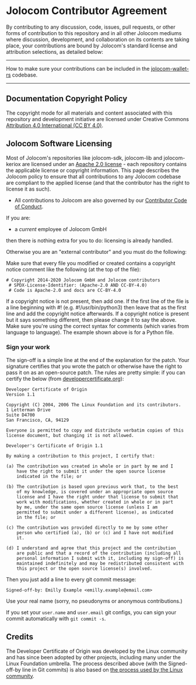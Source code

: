 # Jolocom Contributor Agreement
By contributing to any discussion, code, issues, pull requests, or other forms of contribution to this repository and in all other Jolocom mediums where discussion, development, and collaboration on its contents are taking place, your contributions are bound by Jolocom's standard license and attribution selections, as detailed below:

---
How to make sure your contributions can be included in the [jolocom-wallet-rs](https://github.com/jolocom/wallet-rs) codebase.

---
## Documentation Copyright Policy

The copyright mode for all materials and content associated with this repository and development initiative are licensed under Creative Commons [Attribution 4.0 International (CC BY 4.0)](https://creativecommons.org/licenses/by/4.0/legalcode).


## Jolocom Software Licensing

Most of Jolocom's repositories like jolocom-sdk, jolocom-lib and jolocom-keriox are licensed under an [Apache 2.0 license](https://www.apache.org/licenses/LICENSE-2.0.html) - each repository contains the applicable license or copyright information. This page describes the Jolocom policy to ensure that all contributions to any Jolocom codebase are compliant to the applied license (and that the contributor has the right to license it as such).
- All contributions to Jolocom are also governed by our [Contributor Code of Conduct](https://github.com/jolocom/jolocom/blob/master/code-of-conduct).

If you are:

- a _current_ employee of Jolocom GmbH

then there is nothing extra for you to do: licensing is already handled.

Otherwise you are an "external contributor" and you must do the following:

Make sure that every file you modified or created contains a copyright notice comment like the following (at the top of the file):

   ```text
   # Copyright 2014-2020 Jolocom GmbH and Jolocom contributors
    # SPDX-License-Identifier: (Apache-2.0 AND CC-BY-4.0)
    # Code is Apache-2.0 and docs are CC-BY-4.0
   ```

If a copyright notice is not present, then add one.
If the first line of the file is a line beginning with #! (e.g. #!/usr/bin/python3) then leave that as the first line and add the copyright notice afterwards.
If a copyright notice is present but it says something different, then please change it to say the above.
Make sure you're using the correct syntax for comments (which varies from language to language). The example shown above is for a Python file.

### Sign your work

The sign-off is a simple line at the end of the explanation for the patch. Your
signature certifies that you wrote the patch or otherwise have the right to pass
it on as an open-source patch. The rules are pretty simple: if you can certify
the below (from [developercertificate.org](http://developercertificate.org/)):

```
Developer Certificate of Origin
Version 1.1

Copyright (C) 2004, 2006 The Linux Foundation and its contributors.
1 Letterman Drive
Suite D4700
San Francisco, CA, 94129

Everyone is permitted to copy and distribute verbatim copies of this
license document, but changing it is not allowed.

Developer's Certificate of Origin 1.1

By making a contribution to this project, I certify that:

(a) The contribution was created in whole or in part by me and I
    have the right to submit it under the open source license
    indicated in the file; or

(b) The contribution is based upon previous work that, to the best
    of my knowledge, is covered under an appropriate open source
    license and I have the right under that license to submit that
    work with modifications, whether created in whole or in part
    by me, under the same open source license (unless I am
    permitted to submit under a different license), as indicated
    in the file; or

(c) The contribution was provided directly to me by some other
    person who certified (a), (b) or (c) and I have not modified
    it.

(d) I understand and agree that this project and the contribution
    are public and that a record of the contribution (including all
    personal information I submit with it, including my sign-off) is
    maintained indefinitely and may be redistributed consistent with
    this project or the open source license(s) involved.
```

Then you just add a line to every git commit message:

    Signed-off-by: Emilly Example <emilly.example@email.com>

Use your real name (sorry, no pseudonyms or anonymous contributions.)

If you set your `user.name` and `user.email` git configs, you can sign your
commit automatically with `git commit -s`.

## Credits

The Developer Certificate of Origin was developed by the Linux community and has since been adopted by other projects, including many under the Linux Foundation umbrella.
The process described above (with the Signed-off-by line in Git commits) is also based on [the process used by the Linux community](https://github.com/torvalds/linux/blob/master/Documentation/process/submitting-patches.rst#11-sign-your-work---the-developers-certificate-of-origin).
